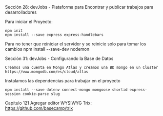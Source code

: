 Sección 28: devJobs - Plataforma para Encontrar y publicar trabajos para desarrolladores

Para iniciar el Proyecto:

    npm init
    npm install --save express express-handlebars
    
Para no tener que reiniciar el servidor y se reinicie solo para tomar los cambios
    npm install --save-dev nodemon

Sección 31: devJobs - Configurando la Base de Datos

    Creamos una cuenta en Mongo Atlas y creamos una BD mongo en un Cluster
    https://www.mongodb.com/es/cloud/atlas

Instalamos las dependencias para trabajar en el proyecto

    npm install --save dotenv connect-mongo mongoose shortid express-session cookie-parse slug

Capítulo 121 Agregar editor WYSIWYG
    Trix:
    https://github.com/basecamp/trix